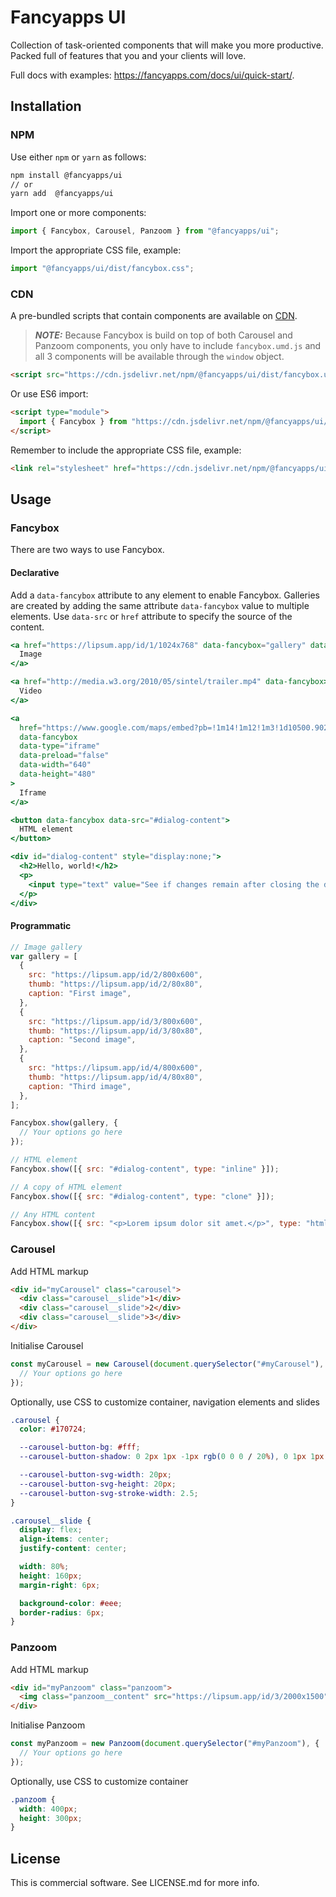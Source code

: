 # Fancyapps UI

Collection of task-oriented components that will make you more productive. Packed full of features that you and your clients will love.

Full docs with examples: https://fancyapps.com/docs/ui/quick-start/.

## Installation

### NPM

Use either `npm` or `yarn` as follows:

```bash
npm install @fancyapps/ui
// or
yarn add  @fancyapps/ui
```

Import one or more components:

```jsx
import { Fancybox, Carousel, Panzoom } from "@fancyapps/ui";
```

Import the appropriate CSS file, example:

```jsx
import "@fancyapps/ui/dist/fancybox.css";
```

### CDN

A pre-bundled scripts that contain components are available on [CDN](https://www.jsdelivr.com/package/npm/@fancyapps/ui?path=dist).

> **_NOTE:_** Because Fancybox is build on top of both Carousel and Panzoom components, you only have to include `fancybox.umd.js` and all 3 components will be available through the `window` object.

```html
<script src="https://cdn.jsdelivr.net/npm/@fancyapps/ui/dist/fancybox.umd.js"></script>
```

Or use ES6 import:

```html
<script type="module">
  import { Fancybox } from "https://cdn.jsdelivr.net/npm/@fancyapps/ui/dist/fancybox.esm.js";
</script>
```

Remember to include the appropriate CSS file, example:

```html
<link rel="stylesheet" href="https://cdn.jsdelivr.net/npm/@fancyapps/ui/dist/fancybox.css" />
```

## Usage

### Fancybox

There are two ways to use Fancybox.

#### Declarative

Add a `data-fancybox` attribute to any element to enable Fancybox. Galleries are created by adding the same attribute `data-fancybox` value to multiple elements. Use `data-src` or `href` attribute to specify the source of the content.

```jsx
<a href="https://lipsum.app/id/1/1024x768" data-fancybox="gallery" data-caption="Optional caption">
  Image
</a>
```

```jsx
<a href="http://media.w3.org/2010/05/sintel/trailer.mp4" data-fancybox>
  Video
</a>
```

```jsx
<a
  href="https://www.google.com/maps/embed?pb=!1m14!1m12!1m3!1d10500.902039411158!2d2.2913514905137315!3d48.85391001859112!2m3!1f0!2f0!3f0!3m2!1i1024!2i768!4f13.1!5e0!3m2!1slv!2slv!4v1622011463926!5m2!1slv!2slv"
  data-fancybox
  data-type="iframe"
  data-preload="false"
  data-width="640"
  data-height="480"
>
  Iframe
</a>
```

```jsx
<button data-fancybox data-src="#dialog-content">
  HTML element
</button>

<div id="dialog-content" style="display:none;">
  <h2>Hello, world!</h2>
  <p>
    <input type="text" value="See if changes remain after closing the dialog" />
  </p>
</div>
```

#### Programmatic

```js
// Image gallery
var gallery = [
  {
    src: "https://lipsum.app/id/2/800x600",
    thumb: "https://lipsum.app/id/2/80x80",
    caption: "First image",
  },
  {
    src: "https://lipsum.app/id/3/800x600",
    thumb: "https://lipsum.app/id/3/80x80",
    caption: "Second image",
  },
  {
    src: "https://lipsum.app/id/4/800x600",
    thumb: "https://lipsum.app/id/4/80x80",
    caption: "Third image",
  },
];

Fancybox.show(gallery, {
  // Your options go here
});

// HTML element
Fancybox.show([{ src: "#dialog-content", type: "inline" }]);

// A copy of HTML element
Fancybox.show([{ src: "#dialog-content", type: "clone" }]);

// Any HTML content
Fancybox.show([{ src: "<p>Lorem ipsum dolor sit amet.</p>", type: "html" }]);
```

### Carousel

Add HTML markup

```html
<div id="myCarousel" class="carousel">
  <div class="carousel__slide">1</div>
  <div class="carousel__slide">2</div>
  <div class="carousel__slide">3</div>
</div>
```

Initialise Carousel

```js
const myCarousel = new Carousel(document.querySelector("#myCarousel"), {
  // Your options go here
});
```

Optionally, use CSS to customize container, navigation elements and slides

```css
.carousel {
  color: #170724;

  --carousel-button-bg: #fff;
  --carousel-button-shadow: 0 2px 1px -1px rgb(0 0 0 / 20%), 0 1px 1px 0 rgb(0 0 0 / 14%), 0 1px 3px 0 rgb(0 0 0 / 12%);

  --carousel-button-svg-width: 20px;
  --carousel-button-svg-height: 20px;
  --carousel-button-svg-stroke-width: 2.5;
}

.carousel__slide {
  display: flex;
  align-items: center;
  justify-content: center;

  width: 80%;
  height: 160px;
  margin-right: 6px;

  background-color: #eee;
  border-radius: 6px;
}
```

### Panzoom

Add HTML markup

```html
<div id="myPanzoom" class="panzoom">
  <img class="panzoom__content" src="https://lipsum.app/id/3/2000x1500" alt="" />
</div>
```

Initialise Panzoom

```js
const myPanzoom = new Panzoom(document.querySelector("#myPanzoom"), {
  // Your options go here
});
```

Optionally, use CSS to customize container

```css
.panzoom {
  width: 400px;
  height: 300px;
}
```

## License

This is commercial software. See LICENSE.md for more info.
